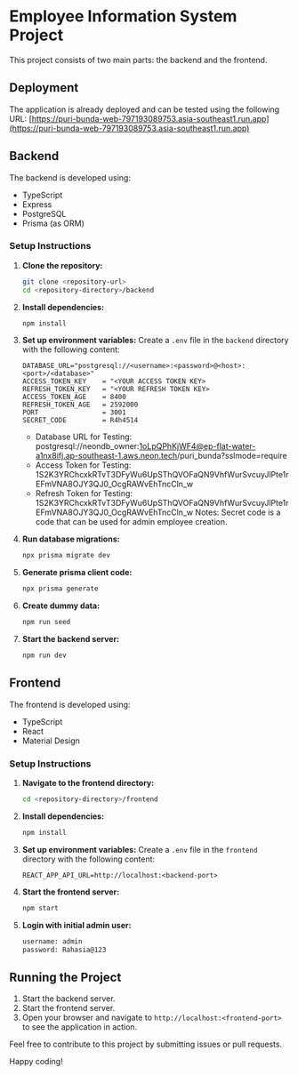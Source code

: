 # Employee Information System Project

This project consists of two main parts: the backend and the frontend.

## Deployment

The application is already deployed and can be tested using the following URL: [https://puri-bunda-web-797193089753.asia-southeast1.run.app](https://puri-bunda-web-797193089753.asia-southeast1.run.app)

## Backend

The backend is developed using:
- TypeScript
- Express
- PostgreSQL
- Prisma (as ORM)

### Setup Instructions

1. **Clone the repository:**
    ```sh
    git clone <repository-url>
    cd <repository-directory>/backend
    ```

2. **Install dependencies:**
    ```sh
    npm install
    ```

3. **Set up environment variables:**
    Create a `.env` file in the `backend` directory with the following content:
    ```env
    DATABASE_URL="postgresql://<username>:<password>@<host>:<port>/<database>"
    ACCESS_TOKEN_KEY    = "<YOUR ACCESS TOKEN KEY>
    REFRESH_TOKEN_KEY   = "<YOUR REFRESH TOKEN KEY>
    ACCESS_TOKEN_AGE    = 8400
    REFRESH_TOKEN_AGE   = 2592000
    PORT                = 3001
    SECRET_CODE         = R4h4514
    ```

    - Database URL for Testing: postgresql://neondb_owner:1oLpQPhKjWF4@ep-flat-water-a1nx8ifj.ap-southeast-1.aws.neon.tech/puri_bunda?sslmode=require
    - Access Token for Testing: 1S2K3YRChcxkRTvT3DFyWu6UpSThQVOFaQN9VhfWurSvcuyJlPte1rEFmVNA8OJY3QJ0_OcgRAWvEhTncCln_w
    - Refresh Token for Testing: 1S2K3YRChcxkRTvT3DFyWu6UpSThQVOFaQN9VhfWurSvcuyJlPte1rEFmVNA8OJY3QJ0_OcgRAWvEhTncCln_w
    Notes: Secret code is a code that can be used for admin employee creation.

4. **Run database migrations:**
    ```sh
    npx prisma migrate dev
    ```

5. **Generate prisma client code:**
    ```sh
    npx prisma generate
    ```

6. **Create dummy data:**
    ```sh
    npm run seed
    ```

7. **Start the backend server:**
    ```sh
    npm run dev
    ```

## Frontend

The frontend is developed using:
- TypeScript
- React
- Material Design

### Setup Instructions

1. **Navigate to the frontend directory:**
    ```sh
    cd <repository-directory>/frontend
    ```

2. **Install dependencies:**
    ```sh
    npm install
    ```

3. **Set up environment variables:**
    Create a `.env` file in the `frontend` directory with the following content:
    ```env
    REACT_APP_API_URL=http://localhost:<backend-port>
    ```

4. **Start the frontend server:**
    ```sh
    npm start
    ```
5. **Login with initial admin user:**
    ```sh
    username: admin
    password: Rahasia@123
    ```
## Running the Project

1. Start the backend server.
2. Start the frontend server.
3. Open your browser and navigate to `http://localhost:<frontend-port>` to see the application in action.

Feel free to contribute to this project by submitting issues or pull requests.

Happy coding!
